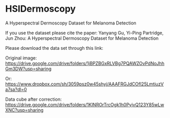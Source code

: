 # HSIDermoscopy
A Hyperspectral Dermoscopy Dataset for Melanoma Detection

If you use the dataset please cite the paper:
Yanyang Gu, Yi-Ping Partridge, Jun Zhou: A Hyperspectral Dermoscopy Dataset for Melanoma Detection

Please download the data set through this link:

Original image: https://drive.google.com/drive/folders/1jBPZBGxRLVBg7PQAWZOvPdNoJhhGm3DW?usp=sharing

Or: https://www.dropbox.com/sh/3059psz0w45shyj/AAAFRGJdCOfl25LmtiuzVa7sa?dl=0

Data cube after correction: https://drive.google.com/drive/folders/1KlNROrTrcOgk1h0PyjvQ123Y85wLwXNC?usp=sharing
